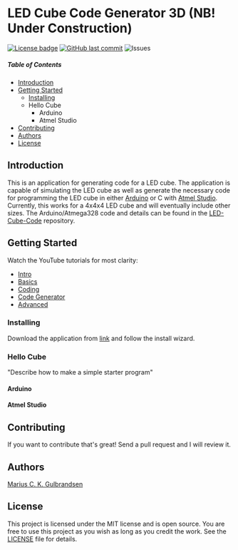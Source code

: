 # LED Cube Code Generator 3D (NB! Under Construction)
[![License badge](https://img.shields.io/hexpm/l/repo_example.svg)](https://github.com/mariugul/LED-Cube-Code-Generator-3D/blob/master/LICENSE)
[![GitHub last commit](https://img.shields.io/github/last-commit/mariugul/LED-Cube-Code-Generator-3D)](https://github.com/mariugul/LED-Cube-Code-Generator-3D/commits/master)
![Issues](https://img.shields.io/github/issues/mariugul/LED-Cube-Code-Generator-3D)

##### Table of Contents  
* [Introduction](#Introduction)
* [Getting Started](#GettingStarted)
  * [Installing](#Installing)  
  * Hello Cube
    * Arduino
    * Atmel Studio
* [Contributing](#Contributing)  
* [Authors](#Authors)
* [License](#License)  

## Introduction
<a name="Introduction"/>

This is an application for generating code for a LED cube. The application is capable of simulating the LED cube as well as generate the necessary code for programming the LED cube in either [Arduino](https://www.arduino.cc/en/Main/Software) or C with [Atmel Studio](https://www.microchip.com/mplab/avr-support/atmel-studio-7). Currently, this works for a 4x4x4 LED cube and will eventually include other sizes. The Arduino/Atmega328 code and details can be found in the [LED-Cube-Code](https://github.com/mariugul/LED-Cube-Code) repository.

## Getting Started
<a name="GettingStarted"/>

Watch the YouTube tutorials for most clarity:
* [Intro]()
* [Basics]()
* [Coding]()
* [Code Generator]()
* [Advanced]()

### Installing
<a name="Installing"/>

Download the application from [link]() and follow the install wizard.

### Hello Cube
"Describe how to make a simple starter program"

#### Arduino

#### Atmel Studio

## Contributing
<a name="Contributing"/>

If you want to contribute that's great! Send a pull request and I will review it.

## Authors
<a name="Authors"/>

[Marius C. K. Gulbrandsen](https://www.mariusck.com/om-meg/) 

## License
<a name="License"/>

This project is licensed under the MIT license and is open source. You are free to use this project as you wish as long as you credit the work. See the [LICENSE](LICENSE) file for details.
